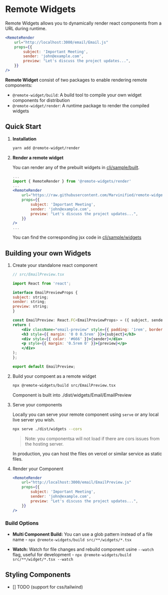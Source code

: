 # Remote Widgets

Remote Widgets allows you to dynamically render react components from a URL during runtime.

```jsx
<RemoteRender
    url="http://localhost:3000/email/Email.js"
    props={{
        subject: 'Important Meeting',
        sender: 'john@example.com',
        preview: "Let's discuss the project updates...",
    }}
/>
```

**Remote Widget** consist of two packages to enable rendering remote components:

-   `@remote-widget/build`: A build tool to compile your own widget components for distribution
-   `@remote-widget/render`: A runtime package to render the compiled widgets

## Quick Start 

1. **Installation**
    ```bash
    yarn add @remote-widget/render
    ```

2. **Render a remote widget**

    You can render any of the prebuilt widgets in [cli/sample/built](https://github.com/Marvinified/remote-widgets/blob/main/cli/sample/built).

    ```jsx
    ...
    import { RemoteRender } from '@remote-widgets/render'
    ...
    <RemoteRender
        url="https://raw.githubusercontent.com/Marvinified/remote-widgets/refs/heads/main/cli/sample/built/EmailPreview.js"
        props={{
            subject: 'Important Meeting',
            sender: 'john@example.com',
            preview: "Let's discuss the project updates...",
        }}
    />
    ...
    ```

    You can find the corresponding jsx code in [cli/sample/widgets](https://github.com/Marvinified/remote-widgets/blob/main/cli/sample/widgets)



## Building your own Widgets

1. Create your standalone react component 

    ```jsx filename="src/widgets/EmailPreview.tsx"
    // src/EmailPreview.tsx

    import React from 'react';

    interface EmailPreviewProps {
    subject: string;
    sender: string;
    preview: string;
    }

    const EmailPreview: React.FC<EmailPreviewProps> = ({ subject, sender, preview }) => {
    return (
        <div className="email-preview" style={{ padding: '1rem', border: '1px solid #eee', borderRadius: '4px' }}>
        <h3 style={{ margin: '0 0 0.5rem' }}>{subject}</h3>
        <div style={{ color: '#666' }}>{sender}</div>
        <p style={{ margin: '0.5rem 0' }}>{preview}</p>
        </div>
    );
    };

    export default EmailPreview; 
    ```

2. Build your compoent as a remote widget

    ```bash
    npx @remote-widgets/build src/EmailPreview.tsx
    ```

    Component is built into ./dist/widgets/Email/EmailPreview

3. Serve your components

    Locally you can serve your remote component using `serve` or any local live server you wish.

    ```bash
    npx serve ./dist/widgets --cors
    ```

    > Note: you componentsa will not load if there are cors issues from the hosting server.


    In production, you can host the files on vercel or similar service as static files.

4. Render your Component

    ```jsx
    <RemoteRender
        url="http://localhost:3000/email/EmailPreview.js"
        props={{
            subject: 'Important Meeting',
            sender: 'john@example.com',
            preview: "Let's discuss the project updates...",
        }}
    />
    ```

### Build Options

- **Multi Component Build:** You can use a glob pattern instead of a file name - `npx @remote-widgets/build src/**/widgets/*.tsx`

- **Watch:** Watch for file changes and rebuild component usine `--watch` flag, useful for development - `npx @remote-widgets/build src/**/widget/*.tsx --watch`




## Styling Components

- [] TODO (support for css/tailwind)


